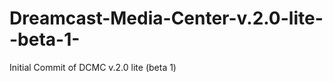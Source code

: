Dreamcast-Media-Center-v.2.0-lite--beta-1-
==========================================

Initial Commit of DCMC v.2.0 lite (beta 1)
